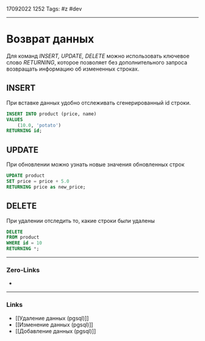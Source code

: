 17092022 1252
Tags: #z #dev

---
# Возврат данных

Для команд *INSERT, UPDATE, DELETE* можно использовать ключевое слово *RETURNING*, которое позволяет без дополнительного запроса возвращать информацию об измененных строках.

## INSERT

При вставке данных удобно отслеживать сгенерированный id строки.

```sql
INSERT INTO product (price, name)
VALUES
    (10.0, 'potato')
RETURNING id;
```

## UPDATE

При обновлении можно узнать новые значения обновленных строк

```sql
UPDATE product
SET price = price + 5.0
RETURNING price as new_price;
```

## DELETE

При удалении отследить то, какие строки были удалены

```sql
DELETE
FROM product
WHERE id = 10
RETURNING *;
```

---
### Zero-Links
- 

---
### Links
- [[Удаление данных (pgsql)]]
- [[Изменение данных (pgsql)]]
- [[Добавление данных (pgsql)]]